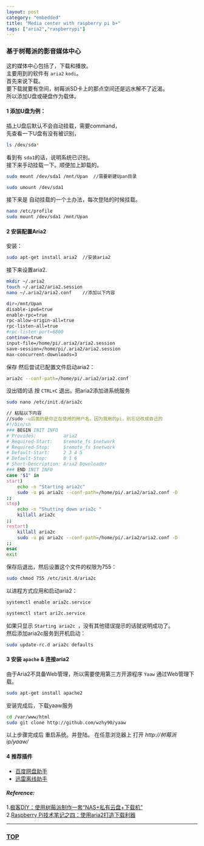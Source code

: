 ```yaml
---
layout: post
category: "embedded"
title: "Media center with raspberry pi b+"
tags: ["aria2","raspberrypi"]
---
```



### 基于树莓派的影音媒体中心  

<a name="top"></a>

这的媒体中心包括了，下载和播放。  
主要用到的软件有 `aria2` `kodi`。  
首先来说下载。  
要下载就要有空间，树莓派SD卡上的那点空间还是远水解不了近渴。  
所以添加U盘或硬盘作为载体。  

#### 1 添加U盘为例：  
插上U盘后默认不会自动挂载，需要command，  
先查看一下U盘有没有被识别，  

```bash
ls /dev/sda*
```

看到有 `sda1`的话，说明系统已识别。  
接下来手动挂载一下。顺便加上卸载的。  

```bash
sudo mount /dev/sda1 /mnt/Upan  //需要新建Upan目录

sudo umount /dev/sda1
```

接下来是 自动挂载的一个土办法，每次登陆的时候挂载。  

```bash
nano /etc/profile
sudo mount /dev/sda1 /mnt/Upan
```

#### 2 安装配置Aria2

安装：  

```bash
sudo apt-get install aria2  //安装aria2
```

接下来设置aria2.  

```bash
mkdir ~/.aria2
touch ~/.aria2/aria2.session
nano ~/.aria2/aria2.conf    //添加以下内容

dir=/mnt/Upan
disable-ipv6=true
enable-rpc=true
rpc-allow-origin-all=true
rpc-listen-all=true
#rpc-listen-port=6800
continue=true
input-file=/home/pi/.aria2/aria2.session 
save-session=/home/pi/.aria2/aria2.session 
max-concurrent-downloads=3

```

保存 然后尝试已配置文件启动aria2：  

```bash
aria2c --conf-path=/home/pi/.aria2/aria2.conf
```

没出错的话 按 `CTRL+C` 退出。把aria2添加进系统服务  

```bash
sudo nano /etc/init.d/aria2c

// 粘贴以下内容
//sudo -u后面的是你正在使用的用户名，因为我用的pi，别忘记改成自己的
#!/bin/sh
### BEGIN INIT INFO
# Provides:          aria2
# Required-Start:    $remote_fs $network
# Required-Stop:     $remote_fs $network
# Default-Start:     2 3 4 5
# Default-Stop:      0 1 6
# Short-Description: Aria2 Downloader
### END INIT INFO
case "$1" in
start)
    echo -n "Starting aria2c"
    sudo -u pi aria2c --conf-path=/home/pi/.aria2/aria2.conf -D 
;;
stop)
    echo -n "Shutting down aria2c "
    killall aria2c
;;
restart)
    killall aria2c
    sudo -u pi aria2c --conf-path=/home/pi/.aria2/aria2.conf -D
;;
esac
exit
```

保存后退出，然后设置这个文件的权限为755：  

```bash
sudo chmod 755 /etc/init.d/aria2c
```

以进程方式应用和启动aria2：  

```bash
systemctl enable aria2c.service 

systemctl start ari2c.service
```

如果只显示 `Starting aria2c `，没有其他错误提示的话就说明成功了。  
然后添加aria2c服务到开机启动：  

```bash
sudo update-rc.d aria2c defaults
```

#### 3 安装 `apache` & 连接aria2

由于Aria2不具备Web管理，所以需要使用第三方开源程序 `Yaaw` 通过Web管理下载。  

```bash
sudo apt-get install apache2
```

安装完成后，下载yaaw服务

```bash
cd /var/www/html
sudo git clone http://github.com/wzhy90/yaaw
```

以上步骤完成后 重启系统。并登陆。
在任意浏览器上 打开 *http://树莓派ip/yaaw/*

#### 4 推荐插件

* [百度网盘助手](https://chrome.google.com/webstore/detail/baiduexporter/mjaenbjdjmgolhoafkohbhhbaiedbkno)
* [迅雷离线助手](https://chrome.google.com/webstore/detail/thunderlixianassistant/eehlmkfpnagoieibahhcghphdbjcdmen)


#### *Reference:*  

1.[极客DIY：使用树莓派制作一套“NAS+私有云盘+下载机”](http://www.tuicool.com/articles/BjUNFbq)  
2.[Raspberry Pi技术笔记之四：使用aria2打造下载利器](http://pagebrin.com/2014/04/raspberry-pi技术笔记之四：使用aria2打造下载利器/)  


- - - 

### [TOP](#top)
